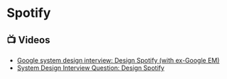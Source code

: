 # Spotify

## 📺 Videos
- [Google system design interview: Design Spotify (with ex-Google EM)](https://www.youtube.com/watch?v=_K-eupuDVEc)
- [System Design Interview Question: Design Spotify](https://www.youtube.com/watch?v=OYtYc98XBZw)